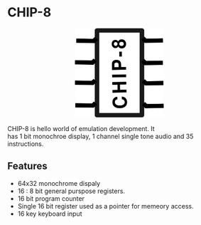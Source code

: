 # CHIP-8 

<div align="center">
    <img src="./logo.png" width=200 height=200 >
</div>





CHIP-8 is hello world of emulation development. It  
has 1 bit monochroe display, 1 channel single tone audio and 35 instructions. 


## Features 

- 64x32 monochrome dispaly
- 16 : 8 bit general purspose registers.
- 16 bit program counter
- Single 16 bit register used as a pointer for memeory access. 
- 16 key keyboard input 

